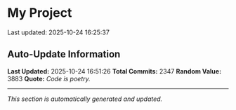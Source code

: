 # My Project


Last updated: 2025-10-24 16:25:37


















































































































































































































































































































































































































































































































































































































































































































































































































































































































































































































































































































































































































































































































































































































































































































































































































































































































































































































































































































































































































































































































































































































































































































































































































































































































































































































































































































































































































































## Auto-Update Information

**Last Updated:** 2025-10-24 16:51:26
**Total Commits:** 2347
**Random Value:** 3883
**Quote:** _Code is poetry._

---
_This section is automatically generated and updated._